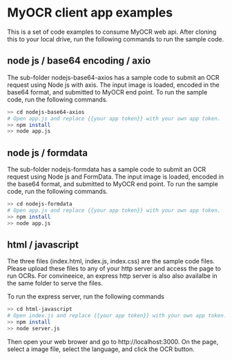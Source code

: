 # MyOCR client app examples
This is a set of code examples to consume MyOCR web api. After cloning this to your local drive, run the following commands to run the sample code.

## node js / base64 encoding / axio
The sub-folder nodejs-base64-axios has a sample code to submit an OCR request using Node js with axis. The input image is loaded, encoded in the base64 format, and submitted to MyOCR end point. To run the sample code, run the following commands.

```bash
>> cd nodejs-base64-axios
# Open app.js and replace {{your app token}} with your own app token.
>> npm install
>> node app.js
```

## node js / formdata
The sub-folder nodejs-formdata has a sample code to submit an OCR request using Node js and FormData. The input image is loaded, encoded in the base64 format, and submitted to MyOCR end point. To run the sample code, run the following commands.

```bash
>> cd nodejs-formdata
# Open app.js and replace {{your app token}} with your own app token.
>> npm install
>> node app.js 
```

## html / javascript
The three files (index.html, index.js, index.css) are the sample code files. Please upload these files to any of your http server and access the page to run OCRs. For convineeice, an express http server is also also availalbe in the same folder to serve the files. 

To run the express server, run the following commands
```bash
>> cd html-javascript
# Open index.js and replace {{your app token}} with your own app token.
>> npm install 
>> node server.js 
```

Then open your web brower and go to http://localhost:3000. On the page, select a image file, select the language, and click the OCR button. 






